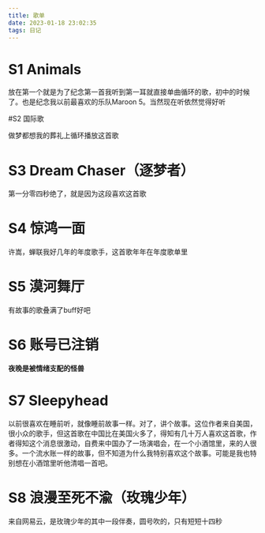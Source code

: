 ```yaml
---
title: 歌单
date: 2023-01-18 23:02:35
tags: 日记
---
```


# S1 Animals

放在第一个就是为了纪念第一首我听到第一耳就直接单曲循环的歌，初中的时候了。也是纪念我以前最喜欢的乐队Maroon 5。当然现在听依然觉得好听



#S2 国际歌

做梦都想我的葬礼上循环播放这首歌



# S3 Dream Chaser（逐梦者）

第一分零四秒绝了，就是因为这段喜欢这首歌



# S4 惊鸿一面

许嵩，蝉联我好几年的年度歌手，这首歌年年在年度歌单里



# S5 漠河舞厅

有故事的歌叠满了buff好吧



# S6 账号已注销

**夜晚是被情绪支配的怪兽**



# S7  Sleepyhead

以前很喜欢在睡前听，就像睡前故事一样。对了，讲个故事。这位作者来自美国，很小众的歌手，但这首歌在中国比在美国火多了，得知有几十万人喜欢这首歌，作者得知这个消息很激动，自费来中国办了一场演唱会，在一个小酒馆里，来的人很多。一个流水账一样的故事，但不知道为什么我特别喜欢这个故事。可能是我也特别想在小酒馆里听他清唱一首吧。



# S8 浪漫至死不渝（玫瑰少年）

来自网易云，是玫瑰少年的其中一段伴奏，圆号吹的，只有短短十四秒









